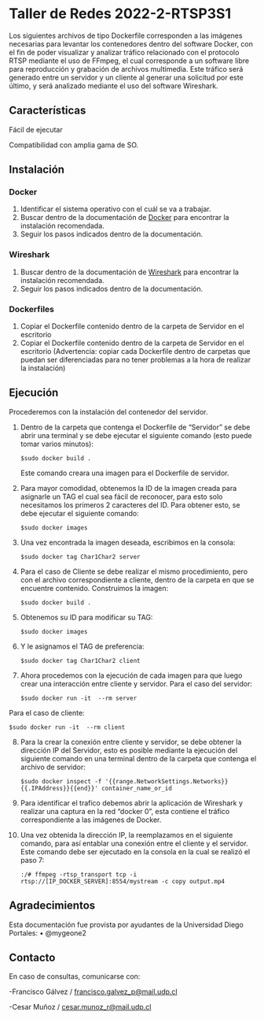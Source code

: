 # Taller de Redes 2022-2-RTSP3S1
Los siguientes archivos de tipo Dockerfile corresponden a las imágenes necesarias para levantar los contenedores dentro del software Docker, con el fin de poder visualizar y analizar tráfico relacionado con el protocolo RTSP mediante el uso de FFmpeg, el cual corresponde a un software libre para reproducción y grabación de archivos multimedia. Este tráfico será generado entre un servidor y un cliente al generar una solicitud por este último, y será analizado mediante el uso del software Wireshark.
## Características

   Fácil de ejecutar
   
   Compatibilidad con amplia gama de SO.
   
  ## Instalación
  
### Docker

   1. Identificar el sistema operativo con el cuál se va a trabajar.
   2. Buscar dentro de la documentación de [Docker](https://docs.docker.com/engine/install/) para encontrar la instalación recomendada.
   3. Seguir los pasos indicados dentro de la documentación.
### Wireshark
   1. Buscar dentro de la documentación de [Wireshark](https://www.wireshark.org/download.html) para encontrar la instalación recomendada.
   2. Seguir los pasos indicados dentro de la documentación.
### Dockerfiles
   1. Copiar el Dockerfile contenido dentro de la carpeta de Servidor en el escritorio
   2. Copiar el Dockerfile contenido dentro de la carpeta de Servidor en el escritorio
(Advertencia: copiar cada Dockerfile dentro de carpetas que puedan ser diferenciadas para no tener problemas a la hora de realizar la instalación)

## Ejecución
Procederemos con la instalación del contenedor del servidor.
1) Dentro de la carpeta que contenga el Dockerfile de “Servidor” se debe abrir una terminal y se debe ejecutar el siguiente comando (esto puede tomar          varios minutos):
   
     ``$sudo docker build .``
      
   Este comando creara una imagen para el Dockerfile de servidor.
    
2) Para mayor comodidad, obtenemos la ID de la imagen creada para asignarle un TAG el cual sea fácil de reconocer, para esto solo necesitamos los primeros    2 caracteres del ID. Para obtener esto, se debe ejecutar el siguiente comando:

    ``$sudo docker images``

3) Una vez encontrada la imagen deseada, escribimos en la consola:

    ``$sudo docker tag Char1Char2 server``

4) Para el caso de Cliente se debe realizar el mismo procedimiento, pero con el archivo correspondiente a cliente, dentro de la carpeta en que se encuentre contenido. Construimos la imagen:

    ``$sudo docker build .``

5) Obtenemos su ID para modificar su TAG:

    ``$sudo docker images``

6) Y le asignamos el TAG de preferencia:

    ``$sudo docker tag Char1Char2 client``

7) Ahora procedemos con la ejecución de cada imagen para que luego crear una interacción entre cliente y servidor.
Para el caso del servidor:

    ``$sudo docker run -it  --rm server``
  
Para el caso de cliente:

``$sudo docker run -it  --rm client``

8) Para la crear la conexión entre cliente y servidor, se debe obtener la dirección IP del Servidor, esto es posible mediante la ejecución del siguiente comando en una terminal dentro de la carpeta que contenga el archivo de servidor:

    ``$sudo docker inspect -f '{{range.NetworkSettings.Networks}}{{.IPAddress}}{{end}}' container_name_or_id``

9) Para identificar el trafico debemos abrir la aplicación de Wireshark y realizar una captura en la red “docker 0”, esta contiene el tráfico correspondiente a las imágenes de Docker.

10) Una vez obtenida la dirección IP, la reemplazamos en el siguiente comando, para así entablar una conexión entre el cliente y el servidor. Este comando debe ser ejecutado en la consola en la cual se realizó el paso 7:

    ``:/# ffmpeg -rtsp_transport tcp -i rtsp://[IP_DOCKER_SERVER]:8554/mystream -c copy output.mp4``

## Agradecimientos

Esta documentación fue provista por ayudantes de la Universidad Diego Portales:
    • @mygeone2


## Contacto
En caso de consultas, comunicarse con:

-Francisco Gálvez / francisco.galvez_p@mail.udp.cl

-Cesar Muñoz / cesar.munoz_r@mail.udp.cl
